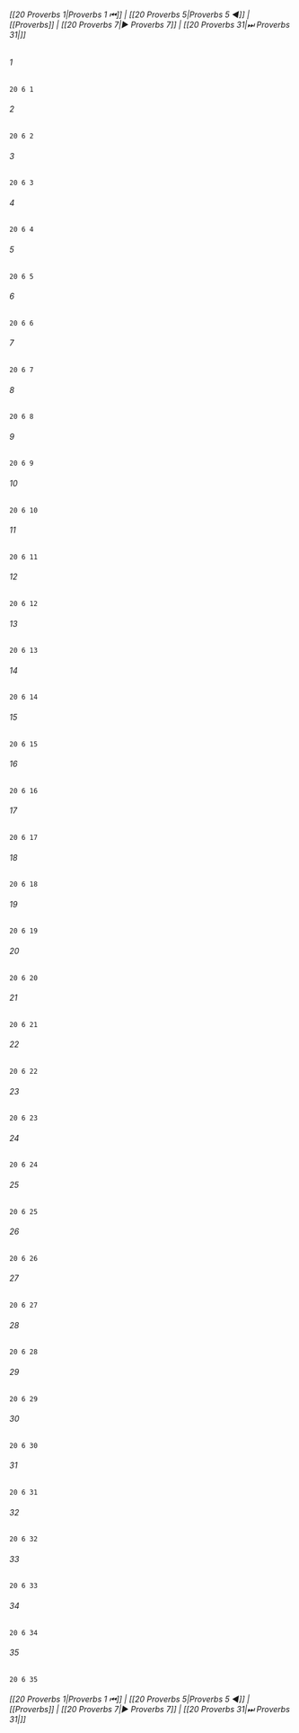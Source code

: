 
###### [[20 Proverbs 1|Proverbs 1 ⏮]] | [[20 Proverbs 5|Proverbs 5 ◀]] | [[Proverbs]] | [[20 Proverbs 7|▶ Proverbs 7]] | [[20 Proverbs 31|⏭ Proverbs 31|]]

###### 1
``` verse
20 6 1 
```
###### 2
``` verse
20 6 2 
```
###### 3
``` verse
20 6 3 
```
###### 4
``` verse
20 6 4 
```
###### 5
``` verse
20 6 5 
```
###### 6
``` verse
20 6 6 
```
###### 7
``` verse
20 6 7 
```
###### 8
``` verse
20 6 8 
```
###### 9
``` verse
20 6 9 
```
###### 10
``` verse
20 6 10 
```
###### 11
``` verse
20 6 11 
```
###### 12
``` verse
20 6 12 
```
###### 13
``` verse
20 6 13 
```
###### 14
``` verse
20 6 14 
```
###### 15
``` verse
20 6 15 
```
###### 16
``` verse
20 6 16 
```
###### 17
``` verse
20 6 17 
```
###### 18
``` verse
20 6 18 
```
###### 19
``` verse
20 6 19 
```
###### 20
``` verse
20 6 20 
```
###### 21
``` verse
20 6 21 
```
###### 22
``` verse
20 6 22 
```
###### 23
``` verse
20 6 23 
```
###### 24
``` verse
20 6 24 
```
###### 25
``` verse
20 6 25 
```
###### 26
``` verse
20 6 26 
```
###### 27
``` verse
20 6 27 
```
###### 28
``` verse
20 6 28 
```
###### 29
``` verse
20 6 29 
```
###### 30
``` verse
20 6 30 
```
###### 31
``` verse
20 6 31 
```
###### 32
``` verse
20 6 32 
```
###### 33
``` verse
20 6 33 
```
###### 34
``` verse
20 6 34 
```
###### 35
``` verse
20 6 35 
```

###### [[20 Proverbs 1|Proverbs 1 ⏮]] | [[20 Proverbs 5|Proverbs 5 ◀]] | [[Proverbs]] | [[20 Proverbs 7|▶ Proverbs 7]] | [[20 Proverbs 31|⏭ Proverbs 31|]]

